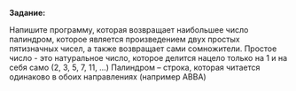 **Задание:**

Напишите программу, которая возвращает наибольшее число палиндром, которое является произведением двух простых пятизначных чисел, а также возвращает сами сомножители.
Простое число - это натуральное число, которое делится нацело только на 1 и на себя само (2, 3, 5, 7, 11, …)
Палиндром – строка, которая читается одинаково в обоих направлениях (например ABBA)